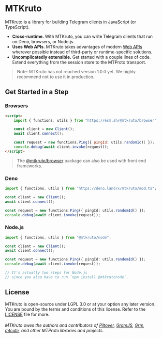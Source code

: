# MTKruto

MTKruto is a library for building Telegram clients in JavaScript (or TypeScript).

- **Cross-runtime.** With MTKruto, you can write Telegram clients that run on Deno, browsers, or Node.js.
- **Uses Web APIs.** MTKruto takes advantages of modern [Web APIs](https://developer.mozilla.org/en-US/docs/Web/API) wherever possible instead of third-party or runtime-specific solutions.
- **Uncomplicatedly extensible.** Get started with a couple lines of code. Extend everything from the session store to the MTProto transport.

> Note: MTKruto has not reached version 1.0.0 yet. We highly recommend not to use it in production.

## Get Started in a Step

### Browsers

```html
<script>
    import { functions, utils } from "https://esm.sh/@mtkruto/browser";

    const client = new Client();
    await client.connect();

    const request = new functions.Ping({ pingId: utils.randomId() });
    console.debug(await client.invoke(request));
</script>
```

> The [@mtkruto/browser](https://npm.im/@mtkruto/browser) package can also be used with front end frameworks.

### Deno

```ts
import { functions, utils } from "https://deno.land/x/mtkruto/mod.ts";

const client = new Client();
await client.connect();

const request = new functions.Ping({ pingId: utils.randomId() });
console.debug(await client.invoke(request));
```

### Node.js

```ts
import { functions, utils } from "@mtkruto/node";

const client = new Client();
await client.connect();

const request = new functions.Ping({ pingId: utils.randomId() });
console.debug(await client.invoke(request));

// It's actually two steps for Node.js
// since you also have to run `npm install @mtkrutonode`.
```

## License

MTKruto is open-source under LGPL 3.0 or at your option any later version. You are bound by the terms and conditions of this license. Refer to the [LICENSE](./LICENSE) file for more.

###### MTKruto owes the authors and contributors of [Piltover](https://github.com/DavideGalilei/piltover), [GramJS](https://github.com/gram-js/gramjs), [Grm](https://github.com/grmjs/grm), [mtcute](https://github.com/mtcute/mtcute), and other MTProto libraries and projects.
